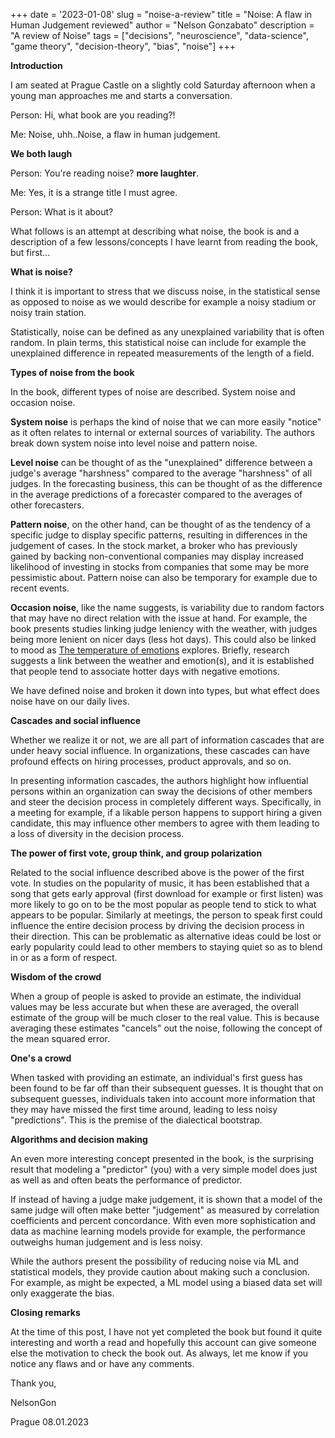 +++
date = '2023-01-08'
slug = "noise-a-review"
title = "Noise: A flaw in Human Judgement reviewed"
author = "Nelson Gonzabato"
description = "A review of Noise"
tags = ["decisions", "neuroscience", "data-science", "game theory", 
"decision-theory", "bias", "noise"]
+++

**Introduction**

I am seated at Prague Castle on a slightly cold Saturday afternoon when a young
man approaches me and starts a conversation.

Person: Hi, what book are you reading?!

Me: Noise, uhh..Noise, a flaw in human judgement.

**We both laugh**

Person: You're reading noise? **more laughter**.

Me: Yes, it is a strange title I must agree.

Person: What is it about?

What follows is an attempt at describing what noise, the book is and a description
of a few lessons/concepts I have learnt from reading the book, but first...

**What is noise?**

I think it is important to stress that we discuss noise, in the statistical sense
as opposed to noise as we would describe for example a noisy stadium or noisy
train station. 

Statistically, noise can be defined as any unexplained variability that is often random. In plain terms, this statistical noise can include for example the
unexplained difference in repeated measurements of the length of a field. 

**Types of noise from the book**

In the book, different types of noise are described. System noise and occasion noise.

**System noise** is perhaps the kind of noise that we can more easily "notice" as it
often relates to internal or external sources of variability. The authors break
down system noise into level noise and pattern noise. 

**Level noise** can be thought of as the "unexplained" difference between a judge's
average "harshness" compared to the average "harshness" of all judges. In the
forecasting business, this can be thought of as the difference in the average 
predictions of a forecaster compared to the averages of other forecasters.

**Pattern noise**, on the other hand, can be thought of as the tendency of a specific 
judge to display specific patterns, resulting in differences in the judgement of
cases. In the stock market, a broker who has previously gained by backing non-conventional companies may display increased likelihood of investing in stocks
from companies that some may be more pessimistic about. Pattern noise can also
be temporary for example due to recent events. 

**Occasion noise**, like the name suggests, is variability due to random factors
that may have no direct relation with the issue at hand. For example, the book
presents studies linking judge leniency with the weather, with judges being more
lenient on nicer days (less hot days). This could also be linked to mood as [The temperature of emotions](https://www.ncbi.nlm.nih.gov/pmc/articles/PMC8174739) explores. Briefly, research suggests a link between the weather and emotion(s), and it is established that people tend to associate hotter days with negative emotions.

We have defined noise and broken it down into types, but what effect does noise have on our daily lives.

**Cascades and social influence**

Whether we realize it or not, we are all part of information cascades that are under heavy social influence. In organizations, these cascades can have profound effects on hiring processes, product approvals, and so on. 

In presenting information cascades, the authors highlight how influential persons within an organization can sway the decisions of other members and steer the decision process in completely different ways. Specifically, in a meeting for example, if a likable person happens to support hiring a given candidate, this may influence other members to agree with them leading to a loss of diversity in the decision process.

**The power of first vote, group think, and group polarization**

Related to the social influence described above is the power of the first vote. In studies on the popularity of music, it has been established that a song that gets early approval (first download for example or first listen) was more likely to go on to be the most popular as people tend to stick to what appears to be popular. Similarly at meetings, the person to speak first could influence the entire decision process by driving the decision process in their direction. This can be problematic as alternative ideas could be lost or early popularity could lead to other members to staying quiet so as to blend in or as a form of respect. 

**Wisdom of the crowd**

When a group of people is asked to provide an estimate, the individual values may be less accurate but when these are averaged, the overall estimate of the group will be much closer to the real value. This is because averaging these estimates "cancels" out the noise, following the concept of the mean squared error.

**One's a crowd**

When tasked with providing an estimate, an individual's first guess has been found to be far off than their subsequent guesses. It is thought that on subsequent guesses, individuals taken into account more information that they may have missed the first time around, leading to less noisy "predictions". This is the premise of the dialectical bootstrap. 

**Algorithms and decision making**

An even more interesting concept presented in the book, is the surprising result that modeling a "predictor" (you) with a very simple model does just as well as and often beats the performance of predictor.

If instead of having a judge make judgement, it is shown that a model of the same judge will often make better "judgement" as measured by correlation coefficients and percent concordance. With even more sophistication and data as machine learning models provide for example, the performance outweighs human judgement and is less noisy.

While the authors present the possibility of reducing noise via ML and statistical models, they provide caution about making such a conclusion. For example, as might be expected, a ML model using a biased data set will only exaggerate the bias. 


**Closing remarks**

At the time of this post, I have not yet completed the book but found it quite interesting and worth a read and hopefully this account can give someone else the motivation to check the book out. As always, let me know if you notice any flaws and or have any comments.

Thank you,

NelsonGon

Prague 08.01.2023




